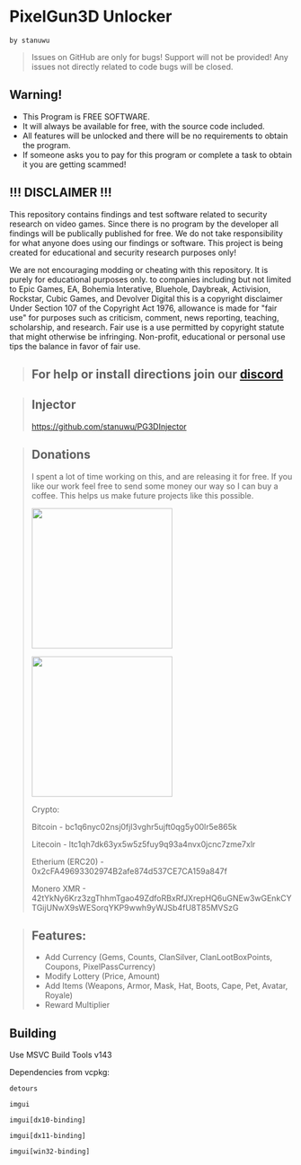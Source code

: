 ﻿# PixelGun3D Unlocker
`by stanuwu`

> Issues on GitHub are only for bugs! Support will not be provided! Any issues not directly related to code bugs will be closed.

## Warning!
- This Program is FREE SOFTWARE.
- It will always be available for free, with the source code included.
- All features will be unlocked and there will be no requirements to obtain the program.
- If someone asks you to pay for this program or complete a task to obtain it you are getting scammed!

## !!! DISCLAIMER !!!  
This repository contains findings and test software related to security research on video games. Since there is no program by the developer all findings will be publically published for free. We do not take responsibility for what anyone does using our findings or software. This project is being created for educational and security research purposes only!

We are not encouraging modding or cheating with this repository. It is purely for educational purposes only. to companies including but not limited to Epic Games, EA, Bohemia Interative, Bluehole, Daybreak, Activision, Rockstar, Cubic Games, and Devolver Digital this is a copyright disclaimer Under Section 107 of the Copyright Act 1976, allowance is made for "fair use" for purposes such as criticism, comment, news reporting, teaching, scholarship, and research. Fair use is a use permitted by copyright statute that might otherwise be infringing. Non-profit, educational or personal use tips the balance in favor of fair use.

> ## For help or install directions join our [discord](https://discord.gg/EWWyBS3QdY)

> ## Injector
> https://github.com/stanuwu/PG3DInjector

> ## Donations
> I spent a lot of time working on this, and are releasing it for free.
> If you like our work feel free to send some money our way so I can buy a coffee.
> This helps us make future projects like this possible.
>
> [<img src="https://raw.githubusercontent.com/aha999/DonateButtons/master/Paypal.png" width="250">](https://www.paypal.com/ncp/payment/M3V7Q3Q295AHW)
>
> [<img src="https://raw.githubusercontent.com/gregoiresgt/payment-icons/master/Assets/Payment/Stripe/Stripe-card-dark@2x.png" width="250">](https://donate.stripe.com/dR63fk8ys7OF1k4eUU)
>
> Crypto:
>
> Bitcoin - bc1q6nyc02nsj0fjl3vghr5ujft0qg5y00lr5e865k
>
> Litecoin - ltc1qh7dk63yx5w5z5fuy9q93a4nvx0jcnc7zme7xlr
>
> Etherium (ERC20) - 0x2cFA49693302974B2afe874d537CE7CA159a847f
>
> Monero XMR - 42tYkNy6Krz3zgThhmTgao49ZdfoRBxRfJXrepHQ6uGNEw3wGEnkCYTGijUNwX9sWESorqYKP9wwh9yWJSb4fU8T85MVSzG

> ## Features:
> - Add Currency (Gems, Counts, ClanSilver, ClanLootBoxPoints, Coupons, PixelPassCurrency)
> - Modify Lottery (Price, Amount)
> - Add Items (Weapons, Armor, Mask, Hat, Boots, Cape, Pet, Avatar, Royale)
> - Reward Multiplier

## Building
Use MSVC Build Tools v143

Dependencies from vcpkg:

`detours`

`imgui`

`imgui[dx10-binding]`

`imgui[dx11-binding]`

`imgui[win32-binding]`
